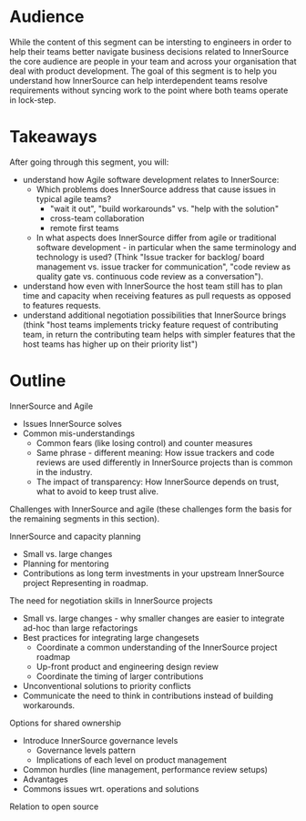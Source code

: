 # Audience

While the content of this segment can be intersting to engineers in order to help their teams better navigate business decisions related to InnerSource the core audience are people in your team and across your organisation that deal with product development. The goal of this segment is to help you understand how InnerSource can help interdependent teams resolve requirements without syncing work to the point where both teams operate in lock-step.

# Takeaways

After going through this segment, you will:

* understand how Agile software development relates to InnerSource:
   * Which problems does InnerSource address that cause issues in typical agile teams? 
        * "wait it out", "build workarounds" vs. "help with the solution"
        * cross-team collaboration
        * remote first teams
   * In what aspects does InnerSource differ from agile or traditional software development - in particular when the same terminology and technology is used? (Think "Issue tracker for backlog/ board management vs. issue tracker for communication", "code review as quality gate vs. continuous code review as a conversation").
*  understand how even with InnerSource the host team still has to plan time and capacity when receiving features as pull requests as opposed to features requests.
*  understand additional negotiation possibilities that InnerSource brings (think "host teams implements tricky feature request of contributing team, in return the contributing team helps with simpler features that the host teams has higher up on their priority list")

# Outline

InnerSource and Agile

- Issues InnerSource solves
- Common mis-understandings
   - Common fears (like losing control) and counter measures
   - Same phrase - different meaning: How issue trackers and code reviews are used differently in InnerSource projects than is common in the industry.
   - The impact of transparency: How InnerSource depends on trust, what to avoid to keep trust alive.
   
Challenges with InnerSource and agile (these challenges form the basis for the remaining segments in this section).

InnerSource and capacity planning

- Small vs. large changes
- Planning for mentoring
- Contributions as long term investments in your upstream InnerSource project
Representing in roadmap.

The need for negotiation skills in InnerSource projects

- Small vs. large changes - why smaller changes are easier to integrate ad-hoc than large refactorings
- Best practices for integrating large changesets
   - Coordinate a common understanding of the InnerSource project roadmap
   - Up-front product and engineering design review
   - Coordinate the timing of larger contributions
- Unconventional solutions to priority conflicts
- Communicate the need to think in contributions instead of building workarounds.


Options for shared ownership

- Introduce InnerSource governance levels 
   - Governance levels pattern
   - Implications of each level on product management
- Common hurdles (line management, performance review setups)
- Advantages
- Commons issues wrt. operations and solutions


Relation to open source
